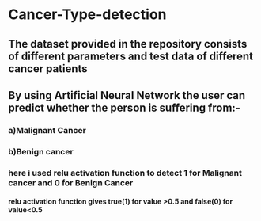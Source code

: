 # Cancer-Type-detection

## The dataset provided in the repository consists of different parameters and test data of different cancer patients
## By using Artificial Neural Network the user can predict whether the person is suffering from:-
### a)Malignant Cancer
### b)Benign cancer

### here i used relu activation function to detect 1 for Malignant cancer and 0 for Benign Cancer
####  relu activation function gives true(1) for value >0.5  and false(0) for value<0.5
                         
